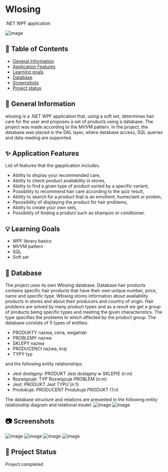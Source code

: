 # Wlosing
.NET WPF application

![image](https://user-images.githubusercontent.com/107064508/225464705-7fc67b4b-5db2-4adc-89ea-3c503769e674.png)


## 📖 Table of Contents
* [General Information](https://github.com/ZuzRad/Wlosing#-general-information)
* [Application Features](https://github.com/ZuzRad/Wlosing#-application-features)
* [Learning goals](https://github.com/ZuzRad/Wlosing#-learning-goals)
* [Database](https://github.com/ZuzRad/Wlosing#-database)
* [Screenshots](https://github.com/ZuzRad/Wlosing#-screenshots)
* [Project status](https://github.com/ZuzRad/Wlosing#-project-status)

## 📝 General Information
wlosing is a .NET WPF application that, using a soft set, determines hair care for the user and proposes a set of products using a database. The project was made according to the MVVM pattern. In the project, the database was placed in the DAL layer, where database access, SQL queries and data reading are supported. 


## ✨ Application Features
List of features that the gapplication includes.
- Ability to display your recommended care,
- Ability to check product availability in stores,
- Ability to find a given type of product sorted by a specific variant,
- Possibility to recommend hair care according to the quiz result,
- Ability to search for a product that is an emollient, humectant or protein,
- Ppossibility of displaying the product for hair problems,
- Ability to create your own sets,
- Possibility of finding a product such as shampoo or conditioner.


## 💡 Learning Goals
- WPF library basics
- MVVM pattern
- SQL
- Soft set

## 📘 Database
The project uses its own Włosing database. Database
hair products contains specific hair products that have their own
unique number, price, name and specific type. Włosing stores information about availability
products in stores and about their producers and country of origin. Hair problems
are solved by many product types and as a result we get a group of products being
specific types and meeting the given characteristics. The type specifies the problems to which
affected by the product group. The database consists of 5 types of entities:
- PRODUKTY nazwa, cena, wegański
- PROBLEMY nazwa
- SKLEPY nazwa
- PRODUCENCI nazwa, kraj
- TYPY typ

and the following entity relationships:

- Jest dostępny: PRODUKT Jest dostępny w SKLEPIE (n:m)
- Rozwiązuje: TYP Rozwiązuje PROBLEM (n:m)
- Jest: PRODUKT Jest TYPU (n:1)
- Produkuje: PRODUCENT Produkuje PRODUKT (1:n)

The database structure and relations are presented in the following entity relationship diagram and relational model:
![image](https://user-images.githubusercontent.com/107064508/225465624-687211a9-0502-469b-8ce6-95c234e5c315.png)
![image](https://user-images.githubusercontent.com/107064508/225462026-6f6adec5-35f6-4d71-9086-bd5fc3659706.png)


## 📷 Screenshots
![image](https://user-images.githubusercontent.com/107064508/225464887-63267094-0ff4-4435-9a88-e0d18868ebd7.png)
![image](https://user-images.githubusercontent.com/107064508/225464949-bc1aab7b-5625-4d62-89fd-d6343c187dc4.png)
![image](https://user-images.githubusercontent.com/107064508/225464961-5b4337dd-e677-4ad0-86e0-af6b39a9ada1.png)
![image](https://user-images.githubusercontent.com/107064508/225464976-fecd088e-78ff-4f34-92ba-00a1c695966b.png)


## 🌱 Project Status
Project completed

